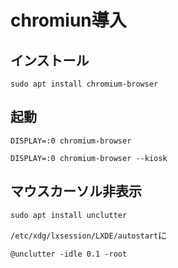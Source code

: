 # chromiun導入

## インストール
```
sudo apt install chromium-browser
```

## 起動
```
DISPLAY=:0 chromium-browser
```

```
DISPLAY=:0 chromium-browser --kiosk
```

## マウスカーソル非表示
```
sudo apt install unclutter
```

`/etc/xdg/lxsession/LXDE/autostart`に
```
@unclutter -idle 0.1 -root
```
